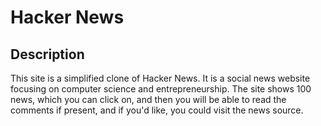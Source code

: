 # Hacker News

## Description

This site is a simplified clone of Hacker News. It is a social news website focusing on computer science and entrepreneurship.
The site shows 100 news, which you can click on, and then you will be able to read the comments if present, and if you'd like,
you could visit the news source.
